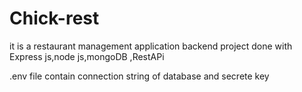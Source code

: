 # Chick-rest
it is a restaurant management application backend project done with Express js,node js,mongoDB ,RestAPi

.env file contain connection string of database and secrete key
